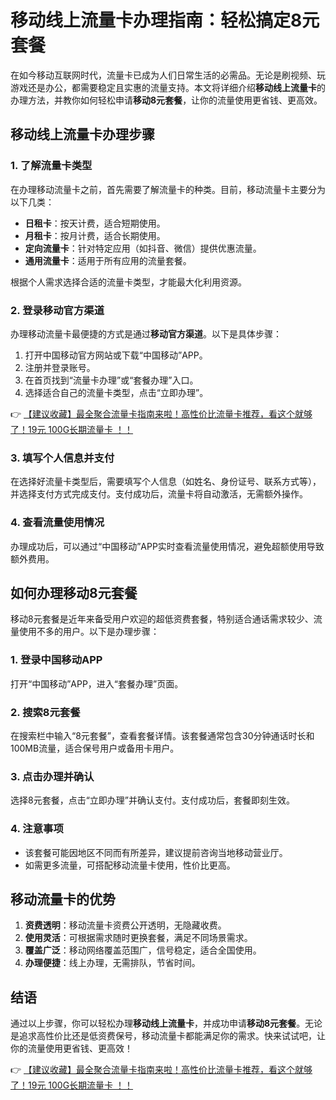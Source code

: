 # 移动线上流量卡办理指南：轻松搞定8元套餐

在如今移动互联网时代，流量卡已成为人们日常生活的必需品。无论是刷视频、玩游戏还是办公，都需要稳定且实惠的流量支持。本文将详细介绍**移动线上流量卡**的办理方法，并教你如何轻松申请**移动8元套餐**，让你的流量使用更省钱、更高效。

## 移动线上流量卡办理步骤

### 1. 了解流量卡类型
在办理移动流量卡之前，首先需要了解流量卡的种类。目前，移动流量卡主要分为以下几类：
- **日租卡**：按天计费，适合短期使用。
- **月租卡**：按月计费，适合长期使用。
- **定向流量卡**：针对特定应用（如抖音、微信）提供优惠流量。
- **通用流量卡**：适用于所有应用的流量套餐。

根据个人需求选择合适的流量卡类型，才能最大化利用资源。

### 2. 登录移动官方渠道
办理移动流量卡最便捷的方式是通过**移动官方渠道**。以下是具体步骤：
1. 打开中国移动官方网站或下载“中国移动”APP。
2. 注册并登录账号。
3. 在首页找到“流量卡办理”或“套餐办理”入口。
4. 选择适合自己的流量卡类型，点击“立即办理”。

👉 [【建议收藏】最全聚合流量卡指南来啦！高性价比流量卡推荐，看这个就够了！19元 100G长期流量卡 ！！](https://bit.ly/Liuliangka)

### 3. 填写个人信息并支付
在选择好流量卡类型后，需要填写个人信息（如姓名、身份证号、联系方式等），并选择支付方式完成支付。支付成功后，流量卡将自动激活，无需额外操作。

### 4. 查看流量使用情况
办理成功后，可以通过“中国移动”APP实时查看流量使用情况，避免超额使用导致额外费用。

## 如何办理移动8元套餐

移动8元套餐是近年来备受用户欢迎的超低资费套餐，特别适合通话需求较少、流量使用不多的用户。以下是办理步骤：

### 1. 登录中国移动APP
打开“中国移动”APP，进入“套餐办理”页面。

### 2. 搜索8元套餐
在搜索栏中输入“8元套餐”，查看套餐详情。该套餐通常包含30分钟通话时长和100MB流量，适合保号用户或备用卡用户。

### 3. 点击办理并确认
选择8元套餐，点击“立即办理”并确认支付。支付成功后，套餐即刻生效。

### 4. 注意事项
- 该套餐可能因地区不同而有所差异，建议提前咨询当地移动营业厅。
- 如需更多流量，可搭配移动流量卡使用，性价比更高。

## 移动流量卡的优势

1. **资费透明**：移动流量卡资费公开透明，无隐藏收费。
2. **使用灵活**：可根据需求随时更换套餐，满足不同场景需求。
3. **覆盖广泛**：移动网络覆盖范围广，信号稳定，适合全国使用。
4. **办理便捷**：线上办理，无需排队，节省时间。

## 结语

通过以上步骤，你可以轻松办理**移动线上流量卡**，并成功申请**移动8元套餐**。无论是追求高性价比还是低资费保号，移动流量卡都能满足你的需求。快来试试吧，让你的流量使用更省钱、更高效！

👉 [【建议收藏】最全聚合流量卡指南来啦！高性价比流量卡推荐，看这个就够了！19元 100G长期流量卡 ！！](https://bit.ly/Liuliangka)